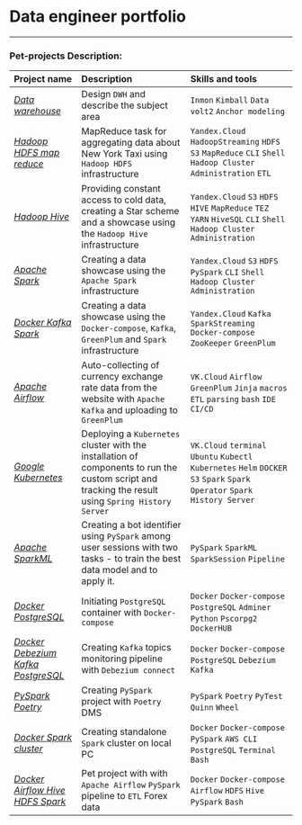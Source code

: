 # Data engineer portfolio

---

### Pet-projects Description:

| Project name                               | Description                                                                                                                                          | 	Skills and tools                                                                                                           |
|:-------------------------------------------|:-----------------------------------------------------------------------------------------------------------------------------------------------------|:----------------------------------------------------------------------------------------------------------------------------|
| [*Data warehouse*][1]                      | Design `DWH` and describe the subject area                                                                                                           | `Inmon` `Kimball` `Data volt2` `Anchor modeling`                                                                            |
| [*Hadoop HDFS map reduce*][2]              | MapReduce task for aggregating data about New York Taxi using `Hadoop HDFS` infrastructure                                                           | `Yandex.Cloud` `HadoopStreaming` `HDFS` `S3` `MapReduce` `CLI` `Shell` `Hadoop Cluster Administration` `ETL`                |
| [*Hadoop Hive*][3]                         | Providing constant access to cold data, creating a Star scheme and a showcase using the `Hadoop Hive` infrastructure                                 | `Yandex.Cloud` `S3` `HDFS` `HIVE` `MapReduce` `TEZ` `YARN` `HiveSQL` `CLI` `Shell` `Hadoop Cluster Administration`          |
| [*Apache Spark*][4]                        | Creating a data showcase using the `Apache Spark` infrastructure                                                                                     | `Yandex.Cloud` `S3` `HDFS` `PySpark` `CLI` `Shell` `Hadoop Cluster Administration`                                          |
| [*Docker Kafka Spark*][5]                  | Creating a data showcase using the `Docker-compose`, `Kafka`, `GreenPlum` and `Spark` infrastructure                                                 | `Yandex.Cloud` `Kafka` `SparkStreaming` `Docker-compose` `ZooKeeper` `GreenPlum`                                            |
| [*Apache Airflow*][6]                      | Auto-collecting of currency exchange rate data from the website with `Apache Kafka` and uploading to `GreenPlum`                                     | `VK.Cloud` `Airflow` `GreenPlum` `Jinja` `macros` `ETL` `parsing` `bash` `IDE` `CI/CD`                                      |
| [*Google Kubernetes*][7]                   | Deploying a `Kubernetes` cluster with the installation of components to run the custom script and tracking the result using `Spring History Server`  | `VK.Cloud` `terminal` `Ubuntu` `Kubectl` `Kubernetes` `Helm` `DOCKER` `S3` `Spark` `Spark Operator`  `Spark History Server` |
| [*Apache SparkML*][8]                      | Creating a bot identifier using `PySpark` among user sessions with two tasks - to train the best data model and to apply it.                         | `PySpark` `SparkML` `SparkSession` `Pipeline`                                                                               |
| [*Docker PostgreSQL*][9]                   | Initiating `PostgreSQL` container with `Docker-compose`                                                                                              | `Docker` `Docker-compose` `PostgreSQL` `Adminer` `Python` `Pscorpg2` `DockerHUB`                                            |
| [*Docker Debezium Kafka PostgreSQL*][10]   | Creating `Kafka` topics monitoring pipeline with `Debezium connect`                                                                                  | `Docker` `Docker-compose` `PostgreSQL` `Debezium` `Kafka`                                                                   |
| [*PySpark Poetry*][11]                     | Creating `PySpark` project with `Poetry` DMS                                                                                                         | `PySpark` `Poetry` `PyTest` `Quinn` `Wheel`                                                                                 |
| [*Docker Spark cluster*][12]               | Creating standalone `Spark` cluster on local PC                                                                                                      | `Docker` `Docker-compose` `PySpark` `AWS CLI` `PostgreSQL` `Terminal` `Bash`                                                |
| [*Docker Airflow Hive HDFS Spark*][13]     | Pet project with with `Apache Airflow` `PySpark` pipeline to `ETL` Forex data                                                                        | `Docker` `Docker-compose` `Airflow` `HDFS` `Hive` `PySpark` `Bash`                                                          |                                              

[1]:https://github.com/Amboss/data_warehouse
[2]:https://github.com/Amboss/hadoop_mapreduce
[3]:https://github.com/Amboss/hadoop_hive
[4]:https://github.com/Amboss/apache_spark
[5]:https://github.com/Amboss/docker_kafka_spark
[6]:https://github.com/Amboss/apache_airflow
[7]:https://github.com/Amboss/google_kubernetes
[8]:https://github.com/Amboss/apache_pyspark_ml
[9]:https://github.com/Amboss/docker_postgres_python
[10]:https://github.com/Amboss/Postgres_Debezium_Kafka
[11]:https://github.com/Amboss/Spark_Poetry
[12]:https://github.com/Amboss/Docker_Spark_cluster
[13]:https://github.com/s-evsyukov/portfolio_projects/tree/master/Docker_AF_hive_spark
